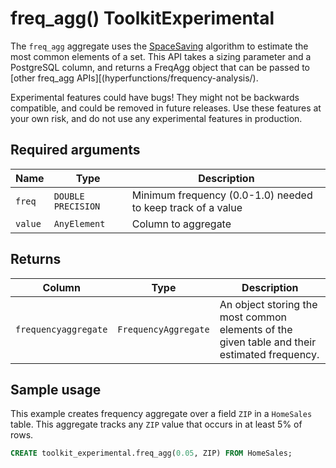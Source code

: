 # freq_agg()  <tag type="toolkit">Toolkit</tag><tag type="experimental">Experimental</tag>
The `freq_agg` aggregate uses the [SpaceSaving][spacesaving-algorithm] algorithm 
to estimate the most common elements of a set. This API takes a sizing parameter and 
a PostgreSQL column, and returns a FreqAgg object that can be passed to 
[other freq_agg APIs][(hyperfunctions/frequency-analysis/).

<highlight type="warning">
Experimental features could have bugs! They might not be backwards compatible,
and could be removed in future releases. Use these features at your own risk, and
do not use any experimental features in production.
</highlight>

## Required arguments

|Name|Type|Description|
|-|-|-|
|`freq`|`DOUBLE PRECISION`|Minimum frequency (0.0-1.0) needed to keep track of a value|
|`value`|`AnyElement`|Column to aggregate|

## Returns
|Column|Type|Description|
|-|-|-|
|`frequencyaggregate`|`FrequencyAggregate`|An object storing the most common elements of the given table and their estimated frequency.|

## Sample usage
This example creates frequency aggregate over a field `ZIP` in a `HomeSales`
table. This aggregate tracks any `ZIP` value that occurs in at least 5% of rows.
```sql
CREATE toolkit_experimental.freq_agg(0.05, ZIP) FROM HomeSales;
```

[spacesaving-algorithm]: https://www.cse.ust.hk/~raywong/comp5331/References/EfficientComputationOfFrequentAndTop-kElementsInDataStreams.pdf
[frequency-analysis]: timescaledb/:currentVersion:/how-to-guides/hyperfunctions/function-pipelines/#timevectors
